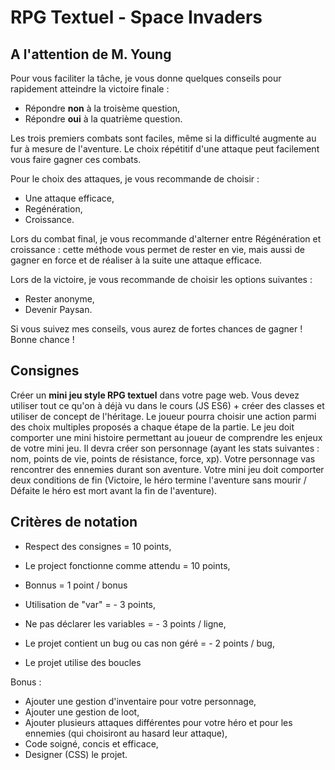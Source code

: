 # RPG Textuel - Space Invaders

## A l'attention de M. Young

Pour vous faciliter la tâche, je vous donne quelques conseils pour rapidement atteindre la victoire finale :

- Répondre __non__ à la troisème question,
- Répondre __oui__ à la quatrième question.

Les trois premiers combats sont faciles, même si la difficulté augmente au fur à mesure de l'aventure. Le choix répétitif d'une attaque peut facilement vous faire gagner ces combats.

Pour le choix des attaques, je vous recommande de choisir :

- Une attaque efficace,
- Regénération,
- Croissance.

Lors du combat final, je vous recommande d'alterner entre Régénération et croissance : cette méthode vous permet de rester en vie, mais aussi de gagner en force et de réaliser à la suite une attaque efficace.

Lors de la victoire, je vous recommande de choisir les options suivantes :

- Rester anonyme,
- Devenir Paysan.

Si vous suivez mes conseils, vous aurez de fortes chances de gagner ! Bonne chance !

## Consignes 

Créer un __mini jeu style RPG textuel__ dans votre page web. Vous devez utiliser tout ce qu'on à
déjà vu dans le cours (JS ES6) + créer des classes et utiliser de concept de l'héritage. Le joueur
pourra choisir une action parmi des choix multiples proposés a chaque étape de la partie.
Le jeu doit comporter une mini histoire permettant au joueur de comprendre les enjeux de
votre mini jeu. Il devra créer son personnage (ayant les stats suivantes : nom, points de vie,
points de résistance, force, xp). Votre personnage vas rencontrer des ennemies durant son
aventure. Votre mini jeu doit comporter deux conditions de fin (Victoire, le héro termine
l'aventure sans mourir / Défaite le héro est mort avant la fin de l'aventure).

## Critères de notation

- Respect des consignes = 10 points,
- Le project fonctionne comme attendu = 10 points,
- Bonnus = 1 point / bonus

- Utilisation de "var" = - 3 points,
- Ne pas déclarer les variables = - 3 points / ligne,
- Le projet contient un bug ou cas non géré = - 2 points / bug,
- Le projet utilise des boucles

Bonus :
- Ajouter une gestion d'inventaire pour votre personnage,
- Ajouter une gestion de loot,
- Ajouter plusieurs attaques différentes pour votre héro et pour
  les ennemies (qui choisiront au hasard leur attaque),
- Code soigné, concis et efficace,
- Designer (CSS) le projet.